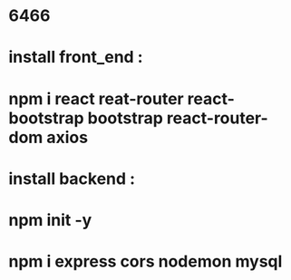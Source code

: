# 6466
# install front_end :
# npm i react reat-router react-bootstrap bootstrap react-router-dom axios
# install backend :
# npm init -y
# npm i express cors nodemon mysql